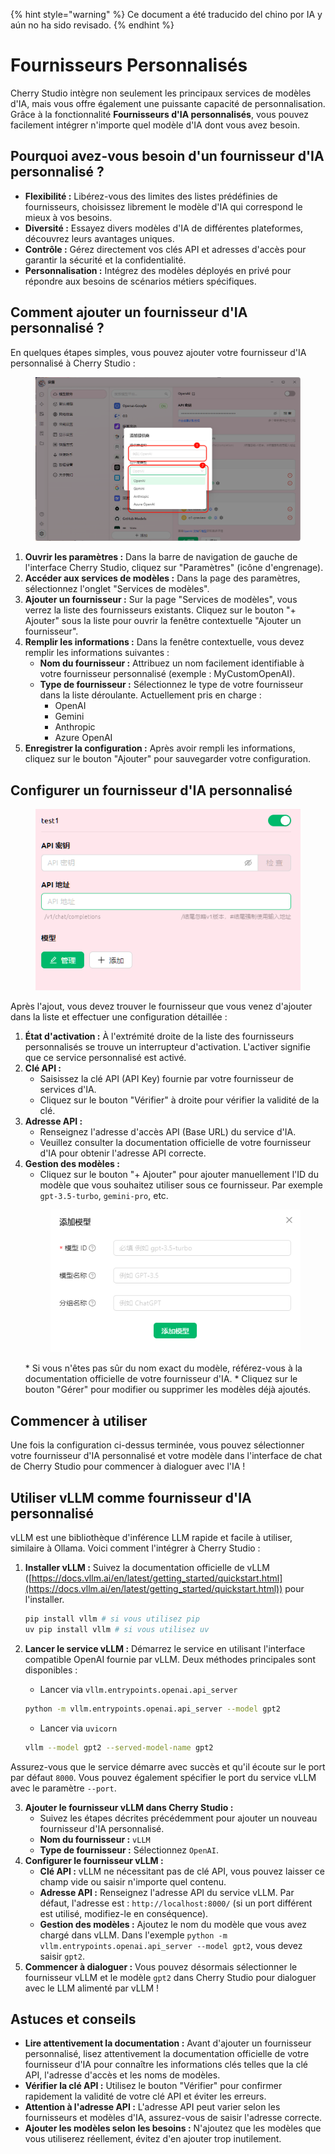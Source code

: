 
{% hint style="warning" %}
Ce document a été traducido del chino por IA y aún no ha sido revisado.
{% endhint %}

# Fournisseurs Personnalisés

Cherry Studio intègre non seulement les principaux services de modèles d'IA, mais vous offre également une puissante capacité de personnalisation. Grâce à la fonctionnalité **Fournisseurs d'IA personnalisés**, vous pouvez facilement intégrer n'importe quel modèle d'IA dont vous avez besoin.

## Pourquoi avez-vous besoin d'un fournisseur d'IA personnalisé ?

* **Flexibilité :** Libérez-vous des limites des listes prédéfinies de fournisseurs, choisissez librement le modèle d'IA qui correspond le mieux à vos besoins.
* **Diversité :** Essayez divers modèles d'IA de différentes plateformes, découvrez leurs avantages uniques.
* **Contrôle :** Gérez directement vos clés API et adresses d'accès pour garantir la sécurité et la confidentialité.
* **Personnalisation :** Intégrez des modèles déployés en privé pour répondre aux besoins de scénarios métiers spécifiques.

## Comment ajouter un fournisseur d'IA personnalisé ?

En quelques étapes simples, vous pouvez ajouter votre fournisseur d'IA personnalisé à Cherry Studio :

<figure><img src="../../.gitbook/assets/image (2) (5).png" alt=""><figcaption></figcaption></figure>

1. **Ouvrir les paramètres :** Dans la barre de navigation de gauche de l'interface Cherry Studio, cliquez sur "Paramètres" (icône d'engrenage).
2. **Accéder aux services de modèles :** Dans la page des paramètres, sélectionnez l'onglet "Services de modèles".
3. **Ajouter un fournisseur :** Sur la page "Services de modèles", vous verrez la liste des fournisseurs existants. Cliquez sur le bouton "+ Ajouter" sous la liste pour ouvrir la fenêtre contextuelle "Ajouter un fournisseur".
4. **Remplir les informations :** Dans la fenêtre contextuelle, vous devez remplir les informations suivantes :
   * **Nom du fournisseur :** Attribuez un nom facilement identifiable à votre fournisseur personnalisé (exemple : MyCustomOpenAI).
   * **Type de fournisseur :** Sélectionnez le type de votre fournisseur dans la liste déroulante. Actuellement pris en charge :
     * OpenAI
     * Gemini
     * Anthropic
     * Azure OpenAI
5. **Enregistrer la configuration :** Après avoir rempli les informations, cliquez sur le bouton "Ajouter" pour sauvegarder votre configuration.

## Configurer un fournisseur d'IA personnalisé

<figure><img src="../../.gitbook/assets/image (3) (5) (1).png" alt=""><figcaption></figcaption></figure>

Après l'ajout, vous devez trouver le fournisseur que vous venez d'ajouter dans la liste et effectuer une configuration détaillée :

1. **État d'activation :** À l'extrémité droite de la liste des fournisseurs personnalisés se trouve un interrupteur d'activation. L'activer signifie que ce service personnalisé est activé.
2. **Clé API :**
   * Saisissez la clé API (API Key) fournie par votre fournisseur de services d'IA.
   * Cliquez sur le bouton "Vérifier" à droite pour vérifier la validité de la clé.
3. **Adresse API :**
   * Renseignez l'adresse d'accès API (Base URL) du service d'IA.
   * Veuillez consulter la documentation officielle de votre fournisseur d'IA pour obtenir l'adresse API correcte.
4. **Gestion des modèles :**
    * Cliquez sur le bouton "+ Ajouter" pour ajouter manuellement l'ID du modèle que vous souhaitez utiliser sous ce fournisseur. Par exemple `gpt-3.5-turbo`, `gemini-pro`, etc.
    <figure><img src="../../.gitbook/assets/image (4) (5).png" alt=""><figcaption></figcaption></figure>
    * Si vous n'êtes pas sûr du nom exact du modèle, référez-vous à la documentation officielle de votre fournisseur d'IA.
    * Cliquez sur le bouton "Gérer" pour modifier ou supprimer les modèles déjà ajoutés.

## Commencer à utiliser

Une fois la configuration ci-dessus terminée, vous pouvez sélectionner votre fournisseur d'IA personnalisé et votre modèle dans l'interface de chat de Cherry Studio pour commencer à dialoguer avec l'IA !

## Utiliser vLLM comme fournisseur d'IA personnalisé

vLLM est une bibliothèque d'inférence LLM rapide et facile à utiliser, similaire à Ollama. Voici comment l'intégrer à Cherry Studio :

1. **Installer vLLM :** Suivez la documentation officielle de vLLM ([https://docs.vllm.ai/en/latest/getting_started/quickstart.html](https://docs.vllm.ai/en/latest/getting_started/quickstart.html)) pour l'installer.

    ```sh
    pip install vllm # si vous utilisez pip
    uv pip install vllm # si vous utilisez uv
    ```
2. **Lancer le service vLLM :** Démarrez le service en utilisant l'interface compatible OpenAI fournie par vLLM. Deux méthodes principales sont disponibles :
    * Lancer via `vllm.entrypoints.openai.api_server`

    ```sh
    python -m vllm.entrypoints.openai.api_server --model gpt2
    ```

    * Lancer via `uvicorn`

    ```sh
    vllm --model gpt2 --served-model-name gpt2
    ```

Assurez-vous que le service démarre avec succès et qu'il écoute sur le port par défaut `8000`. Vous pouvez également spécifier le port du service vLLM avec le paramètre `--port`.

3. **Ajouter le fournisseur vLLM dans Cherry Studio :**
   * Suivez les étapes décrites précédemment pour ajouter un nouveau fournisseur d'IA personnalisé.
   * **Nom du fournisseur :** `vLLM`
   * **Type de fournisseur :** Sélectionnez `OpenAI`.
4. **Configurer le fournisseur vLLM :**
   * **Clé API :** vLLM ne nécessitant pas de clé API, vous pouvez laisser ce champ vide ou saisir n'importe quel contenu.
   * **Adresse API :** Renseignez l'adresse API du service vLLM. Par défaut, l'adresse est : `http://localhost:8000/` (si un port différent est utilisé, modifiez-le en conséquence).
   * **Gestion des modèles :** Ajoutez le nom du modèle que vous avez chargé dans vLLM. Dans l'exemple `python -m vllm.entrypoints.openai.api_server --model gpt2`, vous devez saisir `gpt2`.
5. **Commencer à dialoguer :** Vous pouvez désormais sélectionner le fournisseur vLLM et le modèle `gpt2` dans Cherry Studio pour dialoguer avec le LLM alimenté par vLLM !

## Astuces et conseils

* **Lire attentivement la documentation :** Avant d'ajouter un fournisseur personnalisé, lisez attentivement la documentation officielle de votre fournisseur d'IA pour connaître les informations clés telles que la clé API, l'adresse d'accès et les noms de modèles.
* **Vérifier la clé API :** Utilisez le bouton "Vérifier" pour confirmer rapidement la validité de votre clé API et éviter les erreurs.
* **Attention à l'adresse API :** L'adresse API peut varier selon les fournisseurs et modèles d'IA, assurez-vous de saisir l'adresse correcte.
* **Ajouter les modèles selon les besoins :** N'ajoutez que les modèles que vous utiliserez réellement, évitez d'en ajouter trop inutilement.